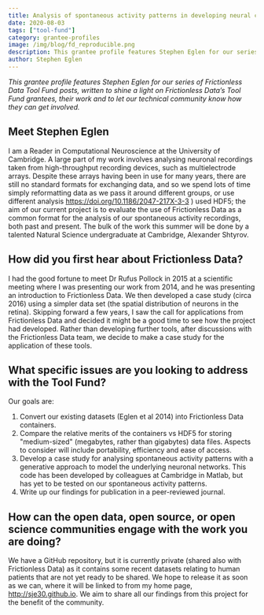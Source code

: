 ```yaml
---
title: Analysis of spontaneous activity patterns in developing neural circuits using Frictionless Data tools
date: 2020-08-03
tags: ["tool-fund"]
category: grantee-profiles
image: /img/blog/fd_reproducible.png
description: This grantee profile features Stephen Eglen for our series of Frictionless Data Tool Fund posts...
author: Stephen Eglen
---
```

*This grantee profile features Stephen Eglen for our series of Frictionless Data Tool Fund posts, written to shine a light on Frictionless Data’s Tool Fund grantees, their work and to let our technical community know how they can get involved.*

## Meet Stephen Eglen

I am a Reader in Computational Neuroscience at the University of Cambridge.  A large part of my work involves analysing neuronal recordings taken from high-throughput recording devices, such as multielectrode arrays.  Despite these arrays having been in use for many years, there are still no standard formats for exchanging data, and so we spend lots of time simply reformatting data as we pass it around different groups, or use different analysis https://doi.org/10.1186/2047-217X-3-3 ) used HDF5; the aim of our current project is to evaluate the use of Frictionless Data as a common format for the analysis of our spontaneous activity recordings, both past and present.  The bulk of the work this summer will be done by a talented Natural Science undergraduate at Cambridge, Alexander Shtyrov. 

## How did you first hear about Frictionless Data?

I had the good fortune to meet Dr Rufus Pollock in 2015 at a scientific meeting where I was presenting our work from 2014, and he was presenting an introduction to Frictionless Data.  We then developed a case study (circa 2016) using a simpler data set (the spatial distribution of neurons in the retina). Skipping forward a few years, I saw the call for applications from Frictionless Data and decided it might be a good time to see how the project had developed.  Rather than developing further tools, after discussions with the Frictionless Data team, we decide to make a case study for the application of these tools.

## What specific issues are you looking to address with the Tool Fund?
Our goals are:

1. Convert our existing datasets (Eglen et al 2014) into Frictionless Data containers.
2. Compare the relative merits of the containers vs HDF5 for storing "medium-sized" (megabytes, rather than gigabytes) data files. Aspects to consider will include portability, efficiency and ease of access.  
3. Develop a case study for analysing spontaneous activity patterns with a generative approach to model the underlying neuronal networks.  This code has been developed by colleagues at Cambridge in Matlab, but has yet to be tested on our spontaneous activity patterns.
4. Write up our findings for publication in a peer-reviewed journal.

## How can the open data, open source, or open science communities engage with the work you are doing?

We have a GitHub repository, but it is currently private (shared also with Frictionless Data) as it contains some recent datasets relating to human patients that are not yet ready to be shared.  We hope to release it as soon as we can, where it will be linked to from my home page, http://sje30.github.io.  We aim to share all our findings from this project for the benefit of the community. 